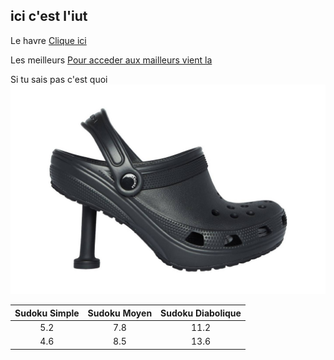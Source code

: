 ## ici c'est l'iut

Le havre
[Clique ici](https://www.lehavre.fr/)

Les meilleurs
[Pour acceder aux mailleurs vient la](dauphin.md)

Si tu sais pas c'est quoi
![Ca pourrait t'aider](./image/crocs.jpg)

Sudoku Simple | Sudoku Moyen | Sudoku Diabolique 
 :---: | :---: | :---: 
5.2 | 7.8 | 11.2 
4.6 | 8.5 | 13.6